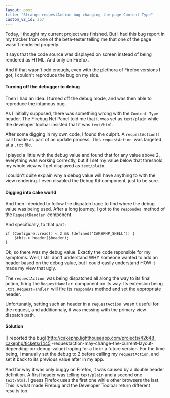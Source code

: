 ```yaml
---
layout: post
title: "Strange requestAction bug changing the page Content-Type"
custom_v2_id: 257
---
```


Today, I thought my current project was finished. But I had this bug report in
my tracker from one of the beta-tester telling me that one of the page wasn't
rendered properly.

It says that the code source was displayed on screen instead of being rendered
as HTML. And only on Firefox.

And if that wasn't odd enough, even with the plethora of Firefox versions I
got, I couldn't reproduce the bug on my side.

#### Turning off the debugger to debug

Then I had an idea. I turned off the debug mode, and was then able to
reproduce the infamous bug.

As I initially supposed, there was something wrong with the `Content-Type`
header. The Firebug Net Panel told me that it was set as `text/plain` while
the developer toolbar insisted that it was `text/html`.

After some digging in my own code, I found the culprit. A `requestAction()`
call I made as part of an update process. This `requestAction `was targeted at
a `.txt` file.

I played a little with the debug value and found that for any value above 2,
everything was working correctly, but if I set my value below that threshold,
my whole view will get displayed as `text/plain`.

I couldn't quite explain why a debug value will have anything to with the view
rendering. I even disabled the Debug Kit component, just to be sure.

#### Digging into cake world

And then I decided to follow the dispatch trace to find where the debug value
was being used. After a long journey, I got to the `respondAs `method of the
`RequestHandler `component.

And specifically, to that part :

    
    if (Configure::read() < 2 && !defined('CAKEPHP_SHELL')) {  
    	$this->_header($header);  
    }

Ok, so there was my debug value. Exactly the code reponsible for my symptoms.
Well, I still don't understand WHY someone wanted to add an header based on
the debug value, but I could easily understand HOW it made my view that ugly.

The `requestAction `was being dispatched all along the way to its final
action, firing the `RequestHandler `component on its way. Its extension being
`.txt`, `RequestHandler `will fire its `respondAs` method and set the
appropriate header.

Unfortunatly, setting such an header in a `requestAction `wasn't useful for
the request, and additionnaly, it was messing with the primary view dispatch
path.

#### Solution

I[ reported the
bug](http://cakephp.lighthouseapp.com/projects/42648-cakephp/tickets/1445
-requestaction-may-change-the-current-layout-depending-on-debug-value) hoping
for a fix in a future version. For the time being, I manually set the debug to
2 before calling my `requestAction`, and set it back to its previous value
after in my app.

And for why it was only buggy on Firefox, it was caused by a double header
definition. A first header was telling `text/plain` and a second one`
text/html`. I guess Firefox uses the first one while other browsers the last.
This is what made Firebug and the Developer Toolbar return different results
too.

  

